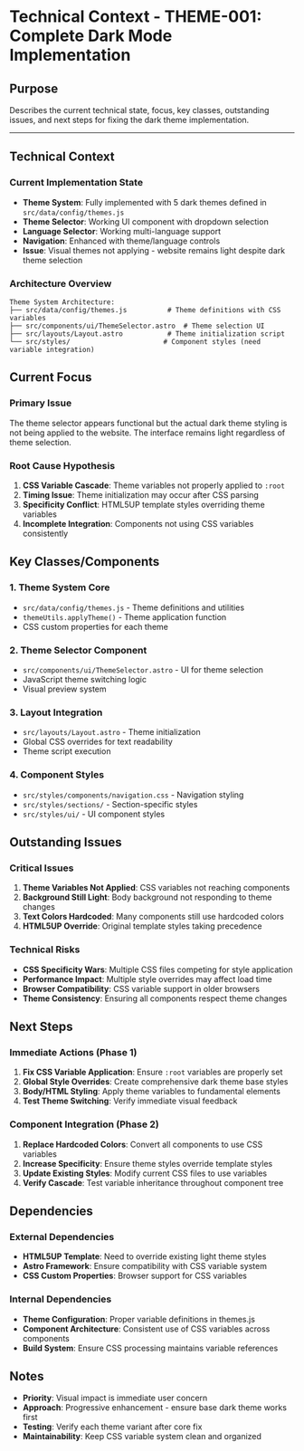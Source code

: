 # Technical Context - THEME-001: Complete Dark Mode Implementation

## Purpose
Describes the current technical state, focus, key classes, outstanding issues, and next steps for fixing the dark theme implementation.

---

## Technical Context

### Current Implementation State
- **Theme System**: Fully implemented with 5 dark themes defined in `src/data/config/themes.js`
- **Theme Selector**: Working UI component with dropdown selection
- **Language Selector**: Working multi-language support
- **Navigation**: Enhanced with theme/language controls
- **Issue**: Visual themes not applying - website remains light despite dark theme selection

### Architecture Overview
```
Theme System Architecture:
├── src/data/config/themes.js          # Theme definitions with CSS variables
├── src/components/ui/ThemeSelector.astro  # Theme selection UI
├── src/layouts/Layout.astro           # Theme initialization script
└── src/styles/                       # Component styles (need variable integration)
```

## Current Focus

### Primary Issue
The theme selector appears functional but the actual dark theme styling is not being applied to the website. The interface remains light regardless of theme selection.

### Root Cause Hypothesis
1. **CSS Variable Cascade**: Theme variables not properly applied to `:root`
2. **Timing Issue**: Theme initialization may occur after CSS parsing
3. **Specificity Conflict**: HTML5UP template styles overriding theme variables
4. **Incomplete Integration**: Components not using CSS variables consistently

## Key Classes/Components

### 1. **Theme System Core**
- `src/data/config/themes.js` - Theme definitions and utilities
- `themeUtils.applyTheme()` - Theme application function
- CSS custom properties for each theme

### 2. **Theme Selector Component**
- `src/components/ui/ThemeSelector.astro` - UI for theme selection
- JavaScript theme switching logic
- Visual preview system

### 3. **Layout Integration**
- `src/layouts/Layout.astro` - Theme initialization
- Global CSS overrides for text readability
- Theme script execution

### 4. **Component Styles**
- `src/styles/components/navigation.css` - Navigation styling
- `src/styles/sections/` - Section-specific styles
- `src/styles/ui/` - UI component styles

## Outstanding Issues

### Critical Issues
1. **Theme Variables Not Applied**: CSS variables not reaching components
2. **Background Still Light**: Body background not responding to theme changes
3. **Text Colors Hardcoded**: Many components still use hardcoded colors
4. **HTML5UP Override**: Original template styles taking precedence

### Technical Risks
- **CSS Specificity Wars**: Multiple CSS files competing for style application
- **Performance Impact**: Multiple style overrides may affect load time
- **Browser Compatibility**: CSS variable support in older browsers
- **Theme Consistency**: Ensuring all components respect theme changes

## Next Steps

### Immediate Actions (Phase 1)
1. **Fix CSS Variable Application**: Ensure `:root` variables are properly set
2. **Global Style Overrides**: Create comprehensive dark theme base styles
3. **Body/HTML Styling**: Apply theme variables to fundamental elements
4. **Test Theme Switching**: Verify immediate visual feedback

### Component Integration (Phase 2)
1. **Replace Hardcoded Colors**: Convert all components to use CSS variables
2. **Increase Specificity**: Ensure theme styles override template styles
3. **Update Existing Styles**: Modify current CSS files to use variables
4. **Verify Cascade**: Test variable inheritance throughout component tree

## Dependencies

### External Dependencies
- **HTML5UP Template**: Need to override existing light theme styles
- **Astro Framework**: Ensure compatibility with CSS variable system
- **CSS Custom Properties**: Browser support for CSS variables

### Internal Dependencies
- **Theme Configuration**: Proper variable definitions in themes.js
- **Component Architecture**: Consistent use of CSS variables across components
- **Build System**: Ensure CSS processing maintains variable references

## Notes

- **Priority**: Visual impact is immediate user concern
- **Approach**: Progressive enhancement - ensure base dark theme works first
- **Testing**: Verify each theme variant after core fix
- **Maintainability**: Keep CSS variable system clean and organized 
